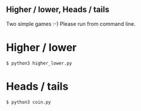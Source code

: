 ## Higher / lower, Heads / tails

Two simple games :-) Please run from command line.

Higher / lower
==============
```$ python3 higher_lower.py```

Heads / tails
=============
```$ python3 coin.py```
